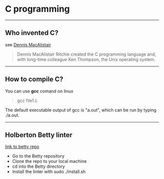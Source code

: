 # C programming
----
## Who invented C?
see [Dennis MacAlistair](https://en.wikipedia.org/wiki/Dennis_Ritchie)

> Dennis MacAlistair Ritchie created the C programming language and, with long-time colleague Ken Thompson, the Unix operating system.

----
## How to compile C?
 You can use **gcc** comand on linux 

> gcc file1.c

The default executable output of gcc is "a.out", which can be run by typing ./a.out. 

----
## Holberton Betty linter
[link to betty repo](https://github.com/holbertonschool/Betty)

* Go to the Betty repository
* Clone the repo to your local machine
* cd into the Betty directory
* Install the linter with sudo ./install.sh

